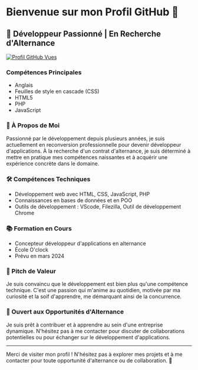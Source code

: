 # Bienvenue sur mon Profil GitHub 🚀

## 🌟 Développeur Passionné | En Recherche d'Alternance

[![Profil GitHub Vues](https://komarev.com/ghpvc/?username=buzzer93&color=green)](https://github.com/buzzer93)

### Compétences Principales
- Anglais
- Feuilles de style en cascade (CSS)
- HTML5
- PHP
- JavaScript

### 📌 À Propos de Moi
Passionné par le développement depuis plusieurs années, je suis actuellement en reconversion professionnelle pour devenir développeur d'applications. À la recherche d'un contrat d'alternance, je suis déterminé à mettre en pratique mes compétences naissantes et à acquérir une expérience concrète dans le domaine.

### 🛠️ Compétences Techniques
- Développement web avec HTML, CSS, JavaScript, PHP
- Connaissances en bases de données et en POO
- Outils de développement : VScode, Filezilla, Outil de développement Chrome

### 📚 Formation en Cours
- Concepteur développeur d'applications en alternance
- École O'clock
- Prévu en mars 2024

### 🎯 Pitch de Valeur
Je suis convaincu que le développement est bien plus qu'une compétence technique. C'est une passion qui m'anime au quotidien, motivée par ma curiosité et la soif d'apprendre, me démarquant ainsi de la concurrence.

### 🤝 Ouvert aux Opportunités d'Alternance
Je suis prêt à contribuer et à apprendre au sein d'une entreprise dynamique. N'hésitez pas à me contacter pour discuter de collaborations potentielles ou pour échanger sur le développement d'applications.

---

Merci de visiter mon profil ! N'hésitez pas à explorer mes projets et à me contacter pour toute opportunité d'alternance ou de collaboration. 🚀

